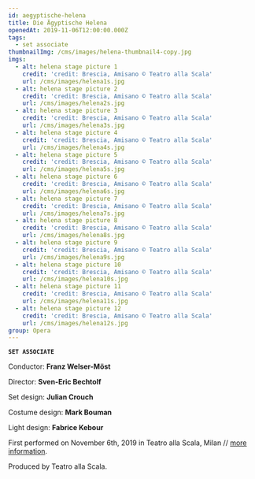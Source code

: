 ```yaml
---
id: aegyptische-helena
title: Die Ägyptische Helena
openedAt: 2019-11-06T12:00:00.000Z
tags:
  - set associate
thumbnailImg: /cms/images/helena-thumbnail4-copy.jpg
imgs:
  - alt: helena stage picture 1
    credit: 'credit: Brescia, Amisano © Teatro alla Scala'
    url: /cms/images/helena1s.jpg
  - alt: helena stage picture 2
    credit: 'credit: Brescia, Amisano © Teatro alla Scala'
    url: /cms/images/helena2s.jpg
  - alt: helena stage picture 3
    credit: 'credit: Brescia, Amisano © Teatro alla Scala'
    url: /cms/images/helena3s.jpg
  - alt: helena stage picture 4
    credit: 'credit: Brescia, Amisano © Teatro alla Scala'
    url: /cms/images/helena4s.jpg
  - alt: helena stage picture 5
    credit: 'credit: Brescia, Amisano © Teatro alla Scala'
    url: /cms/images/helena5s.jpg
  - alt: helena stage picture 6
    credit: 'credit: Brescia, Amisano © Teatro alla Scala'
    url: /cms/images/helena6s.jpg
  - alt: helena stage picture 7
    credit: 'credit: Brescia, Amisano © Teatro alla Scala'
    url: /cms/images/helena7s.jpg
  - alt: helena stage picture 8
    credit: 'credit: Brescia, Amisano © Teatro alla Scala'
    url: /cms/images/helena8s.jpg
  - alt: helena stage picture 9
    credit: 'credit: Brescia, Amisano © Teatro alla Scala'
    url: /cms/images/helena9s.jpg
  - alt: helena stage picture 10
    credit: 'credit: Brescia, Amisano © Teatro alla Scala'
    url: /cms/images/helena10s.jpg
  - alt: helena stage picture 11
    credit: 'credit: Brescia, Amisano © Teatro alla Scala'
    url: /cms/images/helena11s.jpg
  - alt: helena stage picture 12
    credit: 'credit: Brescia, Amisano © Teatro alla Scala'
    url: /cms/images/helena12s.jpg
group: Opera
---
```

**`SET ASSOCIATE`**

Conductor: **Franz Welser-Möst**

Director: **Sven-Eric Bechtolf**

Set design: **Julian Crouch**

Costume design: **Mark Bouman** 

Light design: **Fabrice Kebour**

First performed on November 6th, 2019 in Teatro alla Scala, Milan // [more information](http://www.teatroallascala.org/en/season/2018-2019/opera/die-agyptische-helena.html).

Produced by Teatro alla Scala.

